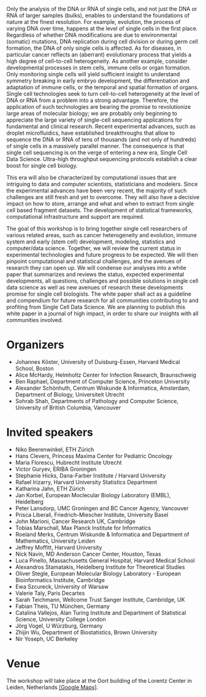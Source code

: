 Only the analysis of the DNA or RNA of single cells, and not just the DNA or RNA of larger samples (bulks), enables to understand the foundations of nature at the finest resolution.
For example, evolution, the process of varying DNA over time, happens at the level of single cells in the first place.
Regardless of whether DNA modifications are due to environmental (somatic) mutations, DNA replication during cell division or during germ cell formation, the DNA of only single cells is affected.
As for diseases, in particular cancer reflects an (aberrant) evolutionary process that yields a high degree of cell-to-cell heterogeneity.
As another example, consider developmental processes in stem cells, immune cells or organ formation.
Only monitoring single cells will yield sufficient insight to understand symmetry breaking in early embryo development, the differentiation and adaptation of immune cells, or the temporal and spatial formation of organs.
Single cell technologies seek to turn cell-to-cell heterogeneity at the level of DNA or RNA from a problem into a strong advantage.
Therefore, the application of such technologies are bearing the promise to revolutionize large areas of molecular biology; we are probably only beginning to appreciate the large variety of single-cell sequencing applications for fundamental and clinical research.
Recent experimental advances, such as droplet microfluidics, have established breakthroughs that allow to sequence the DNA or RNA of tens of thousands (and not only of hundreds) of single cells in a massively parallel manner.
The consequence is that single cell sequencing is on the verge of entering a new era, Single Cell Data Science.
Ultra-high throughput sequencing protocols establish a clear boost for single cell biology.

This era will also be characterized by computational issues that are intriguing to data and computer scientists, statisticians and modelers.
Since the experimental advances have been very recent, the majority of such challenges are still fresh and yet to overcome.
They will also have a decisive impact on how to store, arrange and what and when to extract from single cell based fragment datasets.
The development of statistical frameworks, computational infrastructure and support are required.

The goal of this workshop is to bring together single cell researchers of various related areas, such as cancer heterogeneity and evolution, immune system and early (stem cell) development, modeling, statistics and computer/data science.
Together, we will review the current status in experimental technologies and future progress to be expected.
We will then pinpoint computational and statistical challenges, and the avenues of research they can open up.
We will condense our analyses into a white paper that summarizes and reviews the status, expected experimental developments, all questions, challenges and possible solutions in single cell data science as well as new avenues of research these developments promise for single cell biologists.
The white paper shall act as a guideline and compendium for future research for all communities contributing to and profiting from Single Cell Data Science.
We are planning to publish this white paper in a journal of high impact, in order to share our insights with all communities involved.

# Organizers
* Johannes Köster, University of Duisburg-Essen, Harvard Medical School, Boston
* Alice McHardy, Helmholtz Center for Infection Research, Braunschweig
* Ben Raphael, Department of Computer Science, Princeton University
* Alexander Schönhuth, Centrum Wiskunde & Informatica, Amsterdam, Department of Biology, Universiteit Utrecht
* Sohrab Shah, Departments of Pathology and Computer Science, University of British Columbia, Vancouver

# Invited speakers

* Niko Beerenwinkel, ETH Zürich
* Hans Clevers, Princess Maxima Center for Pediatric Oncology
* Maria Florescu, Hubrecht Institute Utrecht
* Victor Guryev, ERIBA Groningen
* Stephanie Hicks, Dana-Farber Institute / Harvard University​ 
* Rafael Irizarry, Harvard University Statistics Department
* Katharina Jahn, ETH Zürich
* Jan Korbel, European Moclecular Biology Laboratory (EMBL), Heidelberg 
* Peter Lansdorp, UMC Groningen and BC Cancer Agency, Vancouver
* Prisca Liberali, Friedrich-Miescher Institute, University Basel
* John Marioni, Cancer Research UK, Cambridge
* Tobias Marschall, Max Planck Institute for Informatics
* Roeland Merks, Centrum Wiskunde & Informatica and Department of Mathematics, University Leiden
* Jeffrey Moffitt, Harvard University
* Nick Navin, MD Anderson Cancer Center, Houston, Texas
* Luca Pinello, Massachusetts General Hospital, Harvard Medical School
* Alexandros Stamatakis, Heidelberg Institute for Theoretical Studies
* Oliver Stegle, European Molecular Biology Laboratory - European Bioinformatics Institute, Cambridge
* Ewa Szcureck, University of Warsaw
* Valerie Taly, Paris Decartes
* Sarah Teichmann, Wellcome Trust Sanger Institute, Cambridge, UK
* Fabian Theis, TU München, Germany
* Catalina Vallejos, Alan Turing Institute and Department of Statistical Science, University College London
* Jörg Vogel, U Würzburg, Germany
* Zhijin Wu, Department of Biostatistics, Brown University
* Nir Yoseph, UC Berkeley


# Venue

The workshop will take place at the Oort building of the Lorentz Center in Leiden, Netherlands [[Google Maps]](https://goo.gl/maps/1ZuJ8p5ZjUo).
